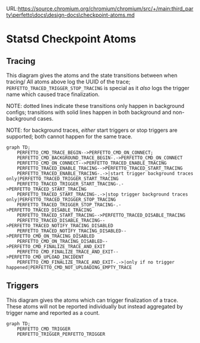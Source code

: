 URL:https://source.chromium.org/chromium/chromium/src/+/main:third_party\perfetto\docs\design-docs\checkpoint-atoms.md
# Statsd Checkpoint Atoms
## Tracing

This diagram gives the atoms and the state transitions between when tracing/
All atoms above log the UUID of the trace;
`PERFETTO_TRACED_TRIGGER_STOP_TRACING` is special as it *also* logs the trigger
name which caused trace finalization.

NOTE: dotted lines indicate these transitions only happen in background
configs; transitions with solid lines happen in both background and
non-background cases.

NOTE: for background traces, *either* start triggers or stop triggers are
supported; both cannot happen for the same trace.

```mermaid
graph TD;
    PERFETTO_CMD_TRACE_BEGIN-->PERFETTO_CMD_ON_CONNECT;
    PERFETTO_CMD_BACKGROUND_TRACE_BEGIN-.->PERFETTO_CMD_ON_CONNECT
    PERFETTO_CMD_ON_CONNECT-->PERFETTO_TRACED_ENABLE_TRACING
    PERFETTO_TRACED_ENABLE_TRACING-->PERFETTO_TRACED_START_TRACING
    PERFETTO_TRACED_ENABLE_TRACING-.->|start trigger background traces only|PERFETTO_TRACED_TRIGGER_START_TRACING
    PERFETTO_TRACED_TRIGGER_START_TRACING-.->PERFETTO_TRACED_START_TRACING
    PERFETTO_TRACED_START_TRACING-.->|stop trigger background traces only|PERFETTO_TRACED_TRIGGER_STOP_TRACING
    PERFETTO_TRACED_TRIGGER_STOP_TRACING-.->PERFETTO_TRACED_DISABLE_TRACING
    PERFETTO_TRACED_START_TRACING-->PERFETTO_TRACED_DISABLE_TRACING
    PERFETTO_TRACED_DISABLE_TRACING-->PERFETTO_TRACED_NOTIFY_TRACING_DISABLED
    PERFETTO_TRACED_NOTIFY_TRACING_DISABLED-->PERFETTO_CMD_ON_TRACING_DISABLED
    PERFETTO_CMD_ON_TRACING_DISABLED-->PERFETTO_CMD_FINALIZE_TRACE_AND_EXIT
    PERFETTO_CMD_FINALIZE_TRACE_AND_EXIT-->PERFETTO_CMD_UPLOAD_INCIDENT
    PERFETTO_CMD_FINALIZE_TRACE_AND_EXIT-.->|only if no trigger happened|PERFETTO_CMD_NOT_UPLOADING_EMPTY_TRACE
```

## Triggers

This diagram gives the atoms which can trigger finalization of a trace. 
These atoms will not be reported individually but instead aggregated by trigger name
and reported as a count.

```mermaid
graph TD;
    PERFETTO_CMD_TRIGGER
    PERFETTO_TRIGGER_PERFETTO_TRIGGER
```

